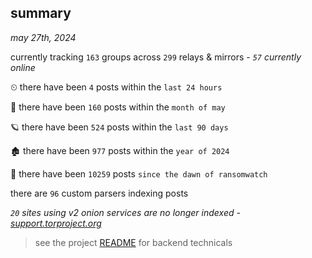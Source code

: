 
## summary
_may 27th, 2024_

currently tracking `163` groups across `299` relays & mirrors - _`57` currently online_

⏲ there have been `4` posts within the `last 24 hours`

🦈 there have been `160` posts within the `month of may`

🪐 there have been `524` posts within the `last 90 days`

🏚 there have been `977` posts within the `year of 2024`

🦕 there have been `10259` posts `since the dawn of ransomwatch`

there are `96` custom parsers indexing posts

_`20` sites using v2 onion services are no longer indexed - [support.torproject.org](https://support.torproject.org/onionservices/v2-deprecation/)_

> see the project [README](https://github.com/joshhighet/ransomwatch#ransomwatch--) for backend technicals
